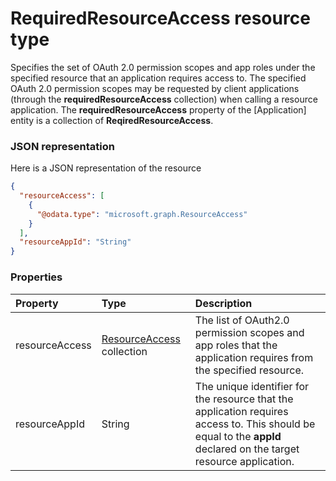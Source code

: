 # RequiredResourceAccess resource type

Specifies the set of OAuth 2.0 permission scopes and app roles under the specified resource that an application requires access to. The specified OAuth 2.0 permission scopes may be requested by client applications (through the **requiredResourceAccess** collection) when calling a resource application. The **requiredResourceAccess** property of the [Application] entity is a collection of **ReqiredResourceAccess**.

### JSON representation

Here is a JSON representation of the resource

<!-- {
  "blockType": "resource",
  "optionalProperties": [

  ],
  "@odata.type": "microsoft.graph.RequiredResourceAccess"
}-->

```json
{
  "resourceAccess": [
    {
      "@odata.type": "microsoft.graph.ResourceAccess"
    }
  ],
  "resourceAppId": "String"
}

```
### Properties
| Property	   | Type	|Description|
|:---------------|:--------|:----------|
|resourceAccess|[ResourceAccess](resourceaccess.md) collection|The list of OAuth2.0 permission scopes and app roles that the application requires from the specified resource.|
|resourceAppId|String|The unique identifier for the resource that the application requires access to.  This should be equal to the **appId** declared on the target resource application.|

<!-- uuid: 51e961a4-09ea-4760-b7f4-dec8a438fd50
2015-10-16 16:12:42 UTC -->
<!-- {
  "type": "#page.annotation",
  "description": "RequiredResourceAccess resource",
  "keywords": "",
  "section": "documentation",
  "tocPath": ""
}-->
